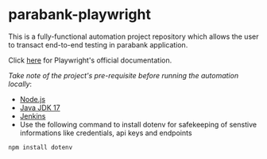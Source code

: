 # parabank-playwright
This is a fully-functional automation project repository which allows the user to transact end-to-end testing in parabank application.

Click [here](https://playwright.dev/docs/intro) for Playwright's official documentation.

_Take note of the project's pre-requisite before running the automation locally_:

- [Node.js](https://nodejs.org/en/download)
- [Java JDK 17](https://www.oracle.com/java/technologies/javase/jdk17-archive-downloads.html)
- [Jenkins](https://www.jenkins.io/download/)
- Use the following command to install dotenv for safekeeping of senstive informations like credentials, api keys and endpoints
```cmd
npm install dotenv
